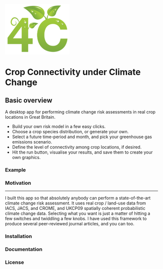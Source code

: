 <p align="left">
  <img width="212" height="166"  src="https://github.com/pskelsey/4C/blob/gh-pages/4CLogo.png">
</p>


# Crop Connectivity under Climate Change

## Basic overview
A desktop app for performing climate change risk assessments in real crop locations in Great Britain. 
* Build your own risk model in a few easy clicks.
* Choose a crop species distribution, or generate your own.
* Select a future time-period and month, and pick your greenhouse gas emissions scenario.
* Define the level of connectivity among crop locations, if desired.
* Hit the run button, visualise your results, and save them to create your own graphics. 

### Example



### Motivation
___
I built this app so that absolutely anybody can perform a state-of-the-art climate change risk assessment. It uses real crop / land-use data from IACS, JACS, and CROME, and UKCP09 spatially coherent probabilistic climate change data. Selecting what you want is just a matter of hitting a few switches and twiddling a few knobs. I have used this framework to produce several peer-reviewed journal articles, and you can too. 

### Installation


### Documentation


### License
